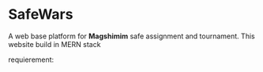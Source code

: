 # SafeWars

A web base platform for **Magshimim** safe assignment and tournament.
This website build in MERN stack

requierement:
